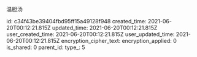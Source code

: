温胆汤

id: c34f43be39404fbd95ff15a49128f948
created_time: 2021-06-20T00:12:21.815Z
updated_time: 2021-06-20T00:12:21.815Z
user_created_time: 2021-06-20T00:12:21.815Z
user_updated_time: 2021-06-20T00:12:21.815Z
encryption_cipher_text: 
encryption_applied: 0
is_shared: 0
parent_id: 
type_: 5